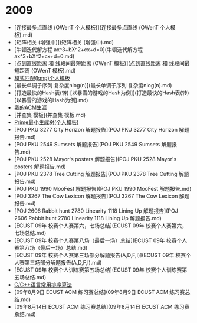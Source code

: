 # 2009

  * [连接最多点直线 (OWenT 个人模板)](连接最多点直线 \(OWenT 个人模板\).md)
  * [矩阵相关 (增强中)](矩阵相关 \(增强中\).md)
  * [牛顿迭代解方程  ax^3+bX^2+cx+d=0](牛顿迭代解方程  ax^3+bX^2+cx+d=0.md)
  * [点到直线距离 和 线段间最短距离 (OWenT 模板)](点到直线距离 和 线段间最短距离 \(OWenT 模板\).md)
  * [模式匹配(kmp)个人模板](模式匹配\(kmp\)个人模板.md)
  * [最长单调子序列 复杂度nlog(n)](最长单调子序列 复杂度nlog\(n\).md)
  * [打造最快的Hash表(转) \[以暴雪的游戏的Hash为例\]](打造最快的Hash表\(转\) [以暴雪的游戏的Hash为例].md)
  * [我的ACM生涯](我的ACM生涯.md)
  * [并查集 模板](并查集 模板.md)
  * [Prime最小生成树(个人模板)](Prime最小生成树\(个人模板\).md)
  * [POJ PKU 3277 City Horizon 解题报告](POJ PKU 3277 City Horizon 解题报告.md)
  * [POJ PKU 2549 Sumsets 解题报告](POJ PKU 2549 Sumsets 解题报告.md)
  * [POJ PKU 2528 Mayor's posters 解题报告](POJ PKU 2528 Mayor's posters 解题报告.md)
  * [POJ PKU 2378 Tree Cutting 解题报告](POJ PKU 2378 Tree Cutting 解题报告.md)
  * [POJ PKU 1990 MooFest 解题报告](POJ PKU 1990 MooFest 解题报告.md)
  * [POJ 3267 The Cow Lexicon 解题报告](POJ 3267 The Cow Lexicon 解题报告.md)
  * [POJ 2606 Rabbit hunt 2780 Linearity 1118 Lining Up 解题报告](POJ 2606 Rabbit hunt 2780 Linearity 1118 Lining Up 解题报告.md)
  * [ECUST 09年 校赛个人赛第六，七场总结](ECUST 09年 校赛个人赛第六，七场总结.md)
  * [ECUST 09年 校赛个人赛第八场（最后一场）总结](ECUST 09年 校赛个人赛第八场（最后一场）总结.md)
  * [ECUST 09年 校赛个人赛第三场部分解题报告(A,D,F,I)](ECUST 09年 校赛个人赛第三场部分解题报告\(A,D,F,I\).md)
  * [ECUST 09年 校赛个人训练赛第五场总结](ECUST 09年 校赛个人训练赛第五场总结.md)
  * [C/C++语言常用排序算法](C_CPP语言常用排序算法.md)
  * [09年8月9日 ECUST ACM 练习赛总结](09年8月9日 ECUST ACM 练习赛总结.md)
  * [09年8月14日 ECUST ACM 练习赛总结](09年8月14日 ECUST ACM 练习赛总结.md)
